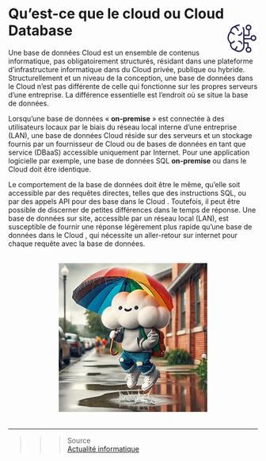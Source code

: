 # **Qu’est-ce que le cloud ou Cloud Database** <a href="../"><img src="../../assets/bi.svg" alt="Business intelligence" align="right" height="64px"></a>
Une base de données Cloud est un ensemble de contenus informatique, pas obligatoirement structurés, résidant dans une plateforme d’infrastructure informatique dans du Cloud privée, publique ou hybride. Structurellement et un niveau de la conception, une base de données dans le Cloud n’est pas différente de celle qui fonctionne sur les propres serveurs d’une entreprise. La différence essentielle est l’endroit où se situe la base de données.

Lorsqu’une base de données « __on-premise__ » est connectée à des utilisateurs locaux par le biais du réseau local interne d’une entreprise (LAN), une base de données Cloud réside sur des serveurs et un stockage fournis par un fournisseur de Cloud ou de bases de données en tant que service (DBaaS) accessible uniquement par Internet. Pour une application logicielle par exemple, une base de données SQL __on-premise__ ou dans le Cloud doit être identique.

Le comportement de la base de données doit être le même, qu’elle soit accessible par des requêtes directes, telles que des instructions SQL, ou par des appels API pour des base dans le Cloud . Toutefois, il peut être possible de discerner de petites différences dans le temps de réponse. Une base de données sur site, accessible par un réseau local (LAN), est susceptible de fournir une réponse légèrement plus rapide qu’une base de données dans le Cloud , qui nécessite un aller-retour sur internet pour chaque requête avec la base de données.

<div align="center"><br><a href="#"><img src="../../assets/cloud1.jpg" title="Cloud"></a><br><br></div>

___
>>> Source  
[Actualité informatique](https://actualiteinformatique.fr/cloud/definition-cloud-database)